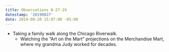 ```yaml
---
title: Observations 8-27-19
datestamp: '20190827'
date: 2019-09-20 15:07:00 -05:00
---
```


- Taking a family walk along the Chicago Riverwalk.
	- Watching the “Art on the Mart” projections on the Merchandise Mart, where my grandma Judy worked for decades.
